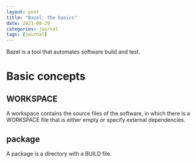 ```yaml
---
layout: post
title: "Bazel: the basics"
date: 2021-08-29
categories: journal
tags: [journal]
---
```



Bazel is a tool that automates software build and test.

# Basic concepts

## WORKSPACE
A workspace contains the source files of the software, in which there is a WORKSPACE file that is either empty or specify external dependencies.
## package
A package is a directory with a BUILD file.


